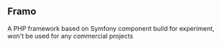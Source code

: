 ## Framo
A PHP framework based on Symfony component build for experiment, won't be used for any commercial projects
